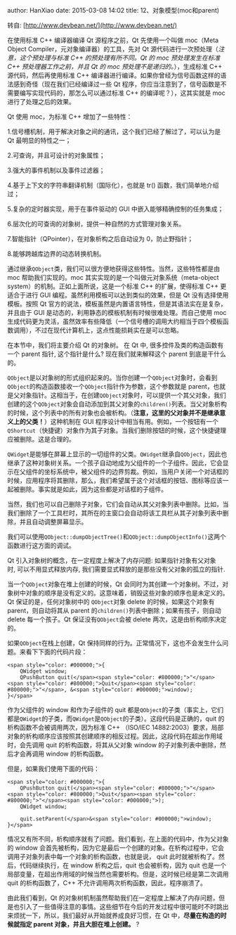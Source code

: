 author: HanXiao
date: 2015-03-08 14:02
title: 12、对象模型(moc和parent)

转自: [http://www.devbean.net/](http://www.devbean.net/)

在使用标准 C++ 编译器编译 Qt 源程序之前，Qt 先使用一个叫做 moc（Meta Object Compiler，元对象编译器）的工具，先对 Qt 源代码进行一次预处理（_注意，这个预处理与标准 C++ 的预处理有所不同。Qt 的 moc 预处理发生在标准 C++ 预处理器工作之前，并且 Qt 的 moc 预处理不是递归的。_），生成标准 C++ 源代码，然后再使用标准 C++ 编译器进行编译。如果你曾经为信号函数这样的语法感到奇怪（现在我们已经编译过一些 Qt 程序，你应当注意到了，信号函数是不需要编写实现代码的，那怎么可以通过标准 C++ 的编译呢？），这其实就是 moc 进行了处理之后的效果。

Qt 使用 moc，为标准 C++ 增加了一些特性：

1.信号槽机制，用于解决对象之间的通讯，这个我们已经了解过了，可以认为是 Qt 最明显的特性之一；

2.可查询，并且可设计的对象属性；

3.强大的事件机制以及事件过滤器；

4.基于上下文的字符串翻译机制（国际化），也就是 tr() 函数，我们简单地介绍过；

5.复杂的定时器实现，用于在事件驱动的 GUI 中嵌入能够精确控制的任务集成；

6.层次化的可查询的对象树，提供一种自然的方式管理对象关系。

7.智能指针（QPointer），在对象析构之后自动设为 0，防止野指针；

8.能够跨越库边界的动态转换机制。

通过继承`QObject`类，我们可以很方便地获得这些特性。当然，这些特性都是由 moc 帮助我们实现的。moc 其实实现的是一个叫做元对象系统（meta-object system）的机制。正如上面所说，这是一个标准 C++ 的扩展，使得标准 C++ 更适合于进行 GUI 编程。虽然利用模板可以达到类似的效果，但是 Qt 没有选择使用模板。按照 Qt 官方的说法，模板虽然是内置语言特性，但是其语法实在是复杂，并且由于 GUI 是动态的，利用静态的模板机制有时候很难处理。而自己使用 moc 生成代码更为灵活，虽然效率有些降低（一个信号槽的调用大约相当于四个模板函数调用），不过在现代计算机上，这点性能损耗实在是可以忽略。

在本节中，我们将主要介绍 Qt 的对象树。
在 Qt 中, 很多控件及类的构造函数有一个 parent 指针, 这个指针是什么?
现在我们就来解释这个 parent 到底是干什么的。

`QObject`是以对象树的形式组织起来的。当你创建一个`QObject`对象时，会看到`QObject`的构造函数接收一个`QObject`指针作为参数，这个参数就是 parent，也就是父对象指针。这相当于，在创建`QObject`对象时，可以提供一个其父对象，我们创建的这个`QObject`对象会自动添加到其父对象的`children()`列表。当父对象析构的时候，这个列表中的所有对象也会被析构。（**注意，这里的父对象并不是继承意义上的父类！**）这种机制在 GUI 程序设计中相当有用。例如，一个按钮有一个`QShortcut`（快捷键）对象作为其子对象。当我们删除按钮的时候，这个快捷键理应被删除。这是合理的。

`QWidget`是能够在屏幕上显示的一切组件的父类。`QWidget`继承自`QObject`，因此也继承了这种对象树关系。一个孩子自动地成为父组件的一个子组件。因此，它会显示在父组件的坐标系统中，被父组件的边界剪裁。例如，当用户关闭一个对话框的时候，应用程序将其删除，那么，我们希望属于这个对话框的按钮、图标等应该一起被删除。事实就是如此，因为这些都是对话框的子组件。

当然，我们也可以自己删除子对象，它们会自动从其父对象列表中删除。比如，当我们删除了一个工具栏时，其所在的主窗口会自动将该工具栏从其子对象列表中删除，并且自动调整屏幕显示。

我们可以使用`QObject::dumpObjectTree()`和`QObject::dumpObjectInfo()`这两个函数进行这方面的调试。

Qt 引入对象树的概念，在一定程度上解决了内存问题: 如果指针对象有父对象时, 可以不用显式释放内存, 我们需要显式释放的是那些没有父对象的孤立的指针.

当一个`QObject`对象在堆上创建的时候，Qt 会同时为其创建一个对象树。不过，对象树中对象的顺序是没有定义的。这意味着，销毁这些对象的顺序也是未定义的。Qt 保证的是，任何对象树中的 `QObject`对象 delete 的时候，如果这个对象有 parent，则自动将其从 parent 的`children()`列表中删除；如果有孩子，则自动 delete 每一个孩子。Qt 保证没有`QObject`会被 delete 两次，这是由析构顺序决定的。

如果`QObject`在栈上创建，Qt 保持同样的行为。正常情况下，这也不会发生什么问题。来看下下面的代码片段：





    <span style="color: #000000;">{
        QWidget window;
        QPushButton quit(</span><span style="color: #800000;">"</span><span style="color: #800000;">Quit</span><span style="color: #800000;">"</span>, &<span style="color: #000000;">window);
    }</span>







作为父组件的 window 和作为子组件的 quit 都是`QObject`的子类（事实上，它们都是`QWidget`的子类，而`QWidget`是`QObject`的子类）。这段代码是正确的，quit 的析构函数不会被调用两次，因为标准 C++ （ISO/IEC 14882:2003）要求，局部对象的析构顺序应该按照其创建顺序的相反过程。因此，这段代码在超出作用域时，会先调用 quit 的析构函数，将其从父对象 window 的子对象列表中删除，然后才会再调用 window 的析构函数。

但是，如果我们使用下面的代码：





    <span style="color: #000000;">{
        QPushButton quit(</span><span style="color: #800000;">"</span><span style="color: #800000;">Quit</span><span style="color: #800000;">"</span><span style="color: #000000;">);
        QWidget window;

        quit.setParent(</span>&<span style="color: #000000;">window);
    }</span>







情况又有所不同，析构顺序就有了问题。我们看到，在上面的代码中，作为父对象的 window 会首先被析构，因为它是最后一个创建的对象。在析构过程中，它会调用子对象列表中每一个对象的析构函数，也就是说， quit 此时就被析构了。然后，代码继续执行，在 window 析构之后，quit 也会被析构，因为 quit 也是一个局部变量，在超出作用域的时候当然也需要析构。但是，这时候已经是第二次调用 quit 的析构函数了，C++ 不允许调用两次析构函数，因此，程序崩溃了。

由此我们看到，Qt 的对象树机制虽然帮助我们在一定程度上解决了内存问题，但是也引入了一些值得注意的事情。这些细节在今后的开发过程中很可能时不时跳出来烦扰一下，所以，我们最好从开始就养成良好习惯，在 Qt 中，**尽量在构造的时候就指定 parent 对象，并且大胆在堆上创建。**
?
